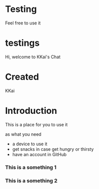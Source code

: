# Testing
Feel free to use it

# testings
Hi, welcome to KKai's Chat

# Created 
KKai

# Introduction 

This is a place for you to use it 

as what you need 

- a device to use it
- get snacks in case get hungry or thirsty
- have an account in GitHub

### This is a something 1

### This is a something 2
